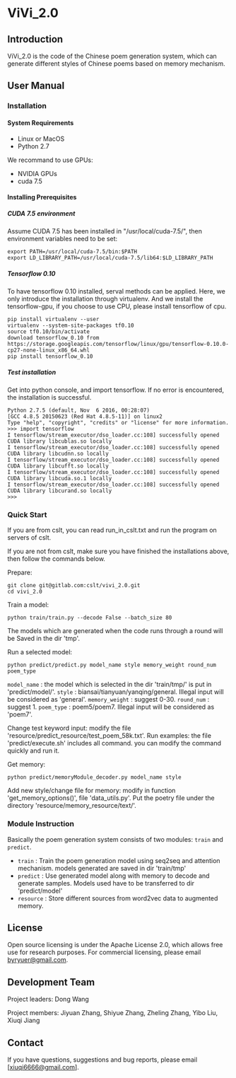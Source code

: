 # ViVi_2.0

## Introduction

ViVi_2.0 is the code of the Chinese poem generation system, which can generate different styles of Chinese poems based on memory mechanism.

## User Manual

### Installation

#### System Requirements

* Linux or MacOS
* Python 2.7

We recommand to use GPUs:

* NVIDIA GPUs 
* cuda 7.5

#### Installing Prerequisites

##### CUDA 7.5 environment
Assume CUDA 7.5 has been installed in "/usr/local/cuda-7.5/", then environment variables need to be set:

```
export PATH=/usr/local/cuda-7.5/bin:$PATH
export LD_LIBRARY_PATH=/usr/local/cuda-7.5/lib64:$LD_LIBRARY_PATH 
```
##### Tensorflow 0.10
To have tensorflow 0.10 installed, serval methods can be applied. Here, we only introduce the installation through virtualenv. And we install the tensorflow-gpu, if you choose to use CPU, please install tensorflow of cpu.

```
pip install virtualenv --user
virtualenv --system-site-packages tf0.10  
source tf0.10/bin/activate
download tensorflow_0.10 from https://storage.googleapis.com/tensorflow/linux/gpu/tensorflow-0.10.0-cp27-none-linux_x86_64.whl
pip install tensorflow_0.10
```
##### Test installation
Get into python console, and import tensorflow. If no error is encountered, the installation is successful.

```
Python 2.7.5 (default, Nov  6 2016, 00:28:07) 
[GCC 4.8.5 20150623 (Red Hat 4.8.5-11)] on linux2
Type "help", "copyright", "credits" or "license" for more information.
>>> import tensorflow 
I tensorflow/stream_executor/dso_loader.cc:108] successfully opened CUDA library libcublas.so locally
I tensorflow/stream_executor/dso_loader.cc:108] successfully opened CUDA library libcudnn.so locally
I tensorflow/stream_executor/dso_loader.cc:108] successfully opened CUDA library libcufft.so locally
I tensorflow/stream_executor/dso_loader.cc:108] successfully opened CUDA library libcuda.so.1 locally
I tensorflow/stream_executor/dso_loader.cc:108] successfully opened CUDA library libcurand.so locally
>>> 
```

### Quick Start
If you are from cslt, you can read run_in_cslt.txt and run the program on servers of cslt.

If you are not from cslt, make sure you have finished the installations above, then follow the commands below.

Prepare:
```
git clone git@gitlab.com:cslt/vivi_2.0.git
cd vivi_2.0
```

Train a model:
```
python train/train.py --decode False --batch_size 80
```

The models which are generated when the code runs through a round will be Saved in the dir 'tmp'.


Run a selected model:
```
python predict/predict.py model_name style memory_weight round_num poem_type
```
`model_name` : the model which is selected in the dir 'train/tmp/' is put in 'predict/model/'.
`style` : biansai/tianyuan/yanqing/general. Illegal input will be considered as 'general'.
`memory_weight` : suggest 0-30.
`round_num` : suggest 1.
`poem_type` : poem5/poem7. Illegal input will be considered as 'poem7'.

Change test keyword input: modify the file 'resource/predict_resource/test_poem_58k.txt'.
Run examples: the file 'predict/execute.sh' includes all command. you can modify the command quickly and run it.

Get memory:
```
python predict/memoryModule_decoder.py model_name style
```
Add new style/change file for memory: modify in function 'get_memory_options()', file 'data_utils.py'. Put the poetry file under the directory 'resource/memory_resource/text/'.


### Module Instruction

Basically the poem generation system consists of two modules: `train` and `predict`.
- `train` : Train the poem generation model using seq2seq and attention mechanism. models generated are saved in dir 'train/tmp'
- `predict` : Use generated model along with memory to decode and generate samples. Models used have to be transferred to dir 'predict/model'
- `resource` : Store different sources from word2vec data to augmented memory.

## License

Open source licensing is under the Apache License 2.0, which allows free use for research purposes. 
For commercial licensing, please email byryuer@gmail.com.

## Development Team

Project leaders: Dong Wang

Project members: Jiyuan Zhang, Shiyue Zhang, Zheling Zhang, Yibo Liu, Xiuqi Jiang

## Contact

If you have questions, suggestions and bug reports, please email [xiuqi6666@gmail.com].
